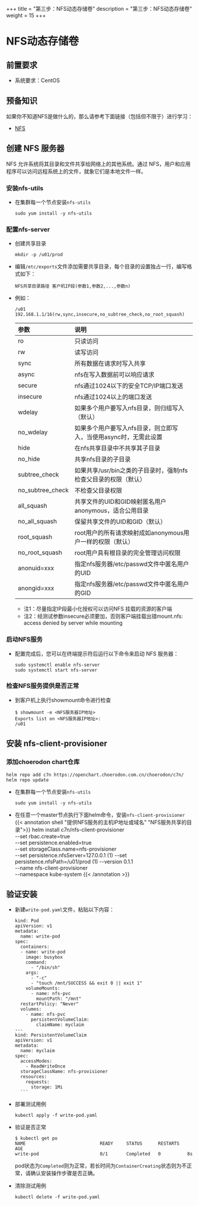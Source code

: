 +++
title = "第三步：NFS动态存储卷"
description = "第三步：NFS动态存储卷"
weight = 15
+++

# NFS动态存储卷

## 前置要求

- 系统要求：CentOS

## 预备知识

如果你不知道NFS是做什么的，那么请参考下面链接（包括但不限于）进行学习：

- [NFS](https://baike.baidu.com/item/NFS/812203)

## 创建 NFS 服务器

NFS 允许系统将其目录和文件共享给网络上的其他系统。通过 NFS，用户和应用程序可以访问远程系统上的文件，就象它们是本地文件一样。

### 安装nfs-utils

- 在集群每一个节点安装`nfs-utils`

    ```
    sudo yum install -y nfs-utils
    ```

### 配置nfs-server
- 创建共享目录

    ```
    mkdir -p /u01/prod
    ```

- 编辑`/etc/exports`文件添加需要共享目录，每个目录的设置独占一行，编写格式如下：

    ```
    NFS共享目录路径 客户机IP段(参数1,参数2,...,参数n)
    ```

- 例如：

    ```
    /u01 192.168.1.1/16(rw,sync,insecure,no_subtree_check,no_root_squash)
    ```

    | 参数 | 说明 |
    | :--- | :--- |
    | ro | 只读访问 |
    | rw | 读写访问 |
    | sync | 所有数据在请求时写入共享 |
    | async | nfs在写入数据前可以响应请求 |
    | secure | nfs通过1024以下的安全TCP/IP端口发送 |
    | insecure | nfs通过1024以上的端口发送 |
    | wdelay | 如果多个用户要写入nfs目录，则归组写入（默认） |
    | no_wdelay | 如果多个用户要写入nfs目录，则立即写入，当使用async时，无需此设置 |
    | hide | 在nfs共享目录中不共享其子目录 |
    | no_hide | 共享nfs目录的子目录 |
    | subtree_check | 如果共享/usr/bin之类的子目录时，强制nfs检查父目录的权限（默认） |
    | no_subtree_check | 不检查父目录权限 |
    | all_squash | 共享文件的UID和GID映射匿名用户anonymous，适合公用目录 |
    | no_all_squash | 保留共享文件的UID和GID（默认） |
    | root_squash | root用户的所有请求映射成如anonymous用户一样的权限（默认） |
    | no_root_squash | root用户具有根目录的完全管理访问权限 |
    | anonuid=xxx | 指定nfs服务器/etc/passwd文件中匿名用户的UID |
    | anongid=xxx | 指定nfs服务器/etc/passwd文件中匿名用户的GID |

    + 注1：尽量指定IP段最小化授权可以访问NFS 挂载的资源的客户端
    + 注2：经测试参数insecure必须要加，否则客户端挂载出错mount.nfs: access denied by server while mounting

### 启动NFS服务

- 配置完成后，您可以在终端提示符后运行以下命令来启动 NFS 服务器：

    ```
    sudo systemctl enable nfs-server
    sudo systemctl start nfs-server
    ```

### 检查NFS服务提供是否正常

- 到客户机上执行showmount命令进行检查

    ```
    $ showmount -e <NFS服务器IP地址>
    Exports list on <NFS服务器IP地址>:
    /u01
    ```

## 安装 nfs-client-provisioner

### 添加choerodon chart仓库

```
helm repo add c7n https://openchart.choerodon.com.cn/choerodon/c7n/
helm repo update
```

- 在集群每一个节点安装`nfs-utils`

    ```
    sudo yum install -y nfs-utils
    ```

- 在任意一个master节点执行下面helm命令，安装`nfs-client-provisioner`
{{< annotation shell "提供NFS服务的主机IP地址或域名" "NFS服务共享的目录">}}
helm install c7n/nfs-client-provisioner \
    --set rbac.create=true \
    --set persistence.enabled=true \
    --set storageClass.name=nfs-provisioner \
    --set persistence.nfsServer=127.0.0.1 \(1)
    --set persistence.nfsPath=/u01/prod \(1)
    --version 0.1.1 \
    --name nfs-client-provisioner \
    --namespace kube-system
{{< /annotation >}}

## 验证安装

- 新建`write-pod.yaml`文件，粘贴以下内容：

    ```
    kind: Pod
    apiVersion: v1
    metadata:
      name: write-pod
    spec:
      containers:
      - name: write-pod
        image: busybox
        command:
          - "/bin/sh"
        args:
          - "-c"
          - "touch /mnt/SUCCESS && exit 0 || exit 1"
        volumeMounts:
          - name: nfs-pvc
            mountPath: "/mnt"
      restartPolicy: "Never"
      volumes:
        - name: nfs-pvc
          persistentVolumeClaim:
            claimName: myclaim
    ---
    kind: PersistentVolumeClaim
    apiVersion: v1
    metadata:
      name: myclaim
    spec:
      accessModes:
        - ReadWriteOnce
      storageClassName: nfs-provisioner
      resources:
        requests:
          storage: 1Mi
      ```

- 部署测试用例

    ```
    kubectl apply -f write-pod.yaml
    ```

- 验证是否正常

    ```
    $ kubectl get po
    NAME                            READY     STATUS      RESTARTS   AGE
    write-pod                       0/1       Completed   0          8s
    ```

    pod状态为`Completed`则为正常，若长时间为`ContainerCreating`状态则为不正常，请确认安装操作步骤是否正确。

- 清除测试用例

    ```
    kubectl delete -f write-pod.yaml
    ```